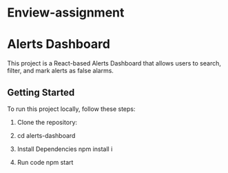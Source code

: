 # Enview-assignment
# Alerts Dashboard

This project is a React-based Alerts Dashboard that allows users to search, filter, and mark alerts as false alarms.

## Getting Started

To run this project locally, follow these steps:

1. Clone the repository:

2. cd alerts-dashboard
3. Install Dependencies 
   npm install i
4. Run code
   npm start
   

